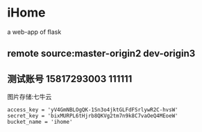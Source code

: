 # iHome
a web-app of flask

remote source:master-origin2 dev-origin3
----------
测试账号    15817293003 111111
--------------
图片存储:七牛云

    access_key = 'yV4GmNBLOgQK-1Sn3o4jktGLFdFSrlywR2C-hvsW'
    secret_key = 'bixMURPL6tHjrb8QKVg2tm7n9k8C7vaOeQ4MEoeW'
    bucket_name = 'ihome'